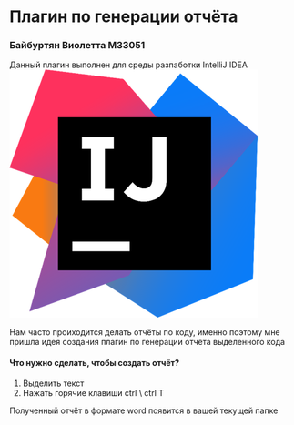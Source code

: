 # Плагин по генерации отчёта
### Байбуртян Виолетта М33051

Данный плагин выполнен для среды разпаботки IntelliJ IDEA
![img_2.png](img_2.png)
<p> Нам часто проиходится делать отчёты по коду, именно 
поэтому мне пришла идея создания плагин по
генерации отчёта выделенного кода</p>

#### Что нужно сделать, чтобы создать отчёт?

<ol>
<li>Выделить текст</li>
<li>Нажать горячие клавиши ctrl \ ctrl T</li>
</ol>

<p> Полученный отчёт в формате word появится в вашей текущей папке</p>